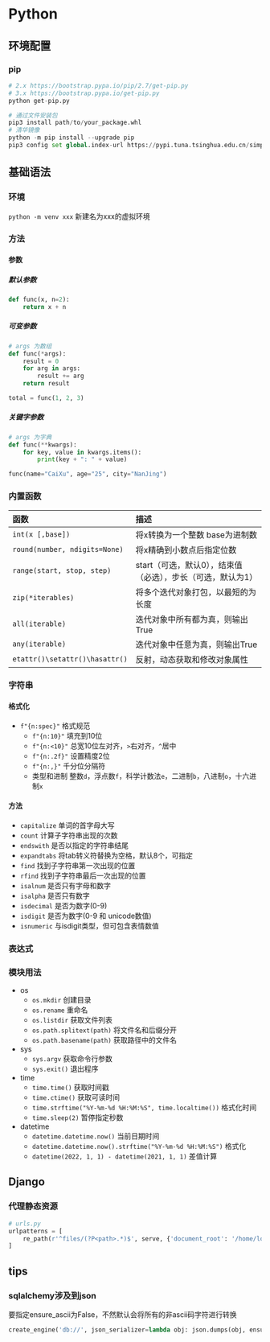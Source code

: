 

# Python
## 环境配置
### pip

```python
# 2.x https://bootstrap.pypa.io/pip/2.7/get-pip.py
# 3.x https://bootstrap.pypa.io/get-pip.py
python get-pip.py

# 通过文件安装包
pip3 install path/to/your_package.whl
# 清华镜像
python -m pip install --upgrade pip
pip3 config set global.index-url https://pypi.tuna.tsinghua.edu.cn/simple
```
## 基础语法
### 环境

`python -m venv xxx` 新建名为xxx的虚拟环境

### 方法

#### 参数
##### 默认参数
```python
def func(x, n=2):
    return x + n
```
##### 可变参数
```python
# args 为数组
def func(*args):
    result = 0
    for arg in args:
        result += arg
    return result

total = func(1, 2, 3)
```
##### 关键字参数
```python
# args 为字典
def func(**kwargs):
    for key, value in kwargs.items():
        print(key + ": " + value)

func(name="CaiXu", age="25", city="NanJing")
```

### 内置函数

| 函数             | 描述                                 |
| :--------------- | :-----------------------------       |
| `int(x [,base])` | 将x转换为一个整数 base为进制数         |
| `round(number, ndigits=None)` | 将x精确到小数点后指定位数 |
| `range(start, stop, step)` | start（可选，默认0），结束值（必选），步长（可选，默认为1） |
| `zip(*iterables)` | 将多个迭代对象打包，以最短的为长度 | 
| `all(iterable)` | 迭代对象中所有都为真，则输出True |
| `any(iterable)` | 迭代对象中任意为真，则输出True |
| `etattr()\setattr()\hasattr()` | 反射，动态获取和修改对象属性 |

### 字符串
#### 格式化  

- `f"{n:spec}"` 格式规范
  - `f"{n:10}"` 填充到10位
  - `f"{n:<10}"` 总宽10位左对齐，`>`右对齐，`^`居中
  - `f"{n:.2f}"` 设置精度2位
  - `f"{n:,}"`  千分位分隔符
  - 类型和进制 整数`d`，浮点数`f`，科学计数法`e`，二进制`b`，八进制`o`，十六进制`x`
#### 方法
- `capitalize` 单词的首字母大写
- `count` 计算子字符串出现的次数
- `endswith` 是否以指定的字符串结尾
- `expandtabs` 将tab转义符替换为空格，默认8个，可指定
- `find` 找到子字符串第一次出现的位置
- `rfind` 找到子字符串最后一次出现的位置
- `isalnum` 是否只有字母和数字
- `isalpha` 是否只有数字
- `isdecimal` 是否为数字(0-9)
- `isdigit` 是否为数字(0-9 和 unicode数值)
- `isnumeric` 与isdigit类型，但可包含表情数值

### 表达式


### 模块用法

- os
  - `os.mkdir` 创建目录
  - `os.rename` 重命名
  - `os.listdir` 获取文件列表
  - `os.path.splitext(path)` 将文件名和后缀分开
  - `os.path.basename(path)` 获取路径中的文件名
- sys
  - `sys.argv`  获取命令行参数
  - `sys.exit()`  退出程序
- time
  - `time.time()`  获取时间戳
  - `time.ctime()` 获取可读时间
  - `time.strftime("%Y-%m-%d %H:%M:%S", time.localtime())` 格式化时间
  - `time.sleep(2)` 暂停指定秒数
- datetime
  - `datetime.datetime.now()` 当前日期时间
  - `datetime.datetime.now().strftime("%Y-%m-%d %H:%M:%S")`  格式化
  - `datetime(2022, 1, 1) - datetime(2021, 1, 1)` 差值计算  

## Django
### 代理静态资源
```python
# urls.py
urlpatterns = [
    re_path(r'^files/(?P<path>.*)$', serve, {'document_root': '/home/local/'}),
]
```
## tips
### sqlalchemy涉及到json
要指定ensure_ascii为False，不然默认会将所有的非ascii码字符进行转换  
```python
create_engine('db://', json_serializer=lambda obj: json.dumps(obj, ensure_ascii=False))
```
